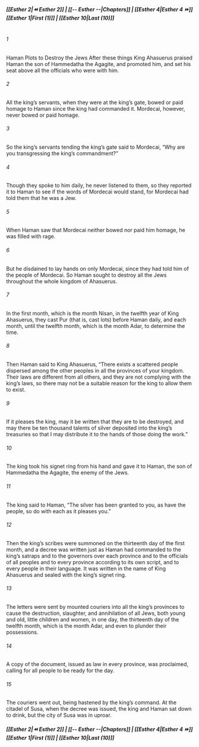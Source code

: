 
##### **[[Esther 2|⏪ Esther 2]] | [[-- Esther --|Chapters]] | [[Esther 4|Esther 4 ⏩]]**<br>**[[Esther 1|First (1)]] | [[Esther 10|Last (10)]]**<br><br>
###### 1
Haman Plots to Destroy the Jews After these things King Ahasuerus praised Haman the son of Hammedatha the Agagite, and promoted him, and set his seat above all the officials who were with him.
###### 2
All the king’s servants, when they were at the king’s gate, bowed or paid homage to Haman since the king had commanded it. Mordecai, however, never bowed or paid homage.
###### 3
So the king’s servants tending the king’s gate said to Mordecai, “Why are you transgressing the king’s commandment?”
###### 4
Though they spoke to him daily, he never listened to them, so they reported it to Haman to see if the words of Mordecai would stand, for Mordecai had told them that he was a Jew.
###### 5
When Haman saw that Mordecai neither bowed nor paid him homage, he was filled with rage.
###### 6
But he disdained to lay hands on only Mordecai, since they had told him of the people of Mordecai. So Haman sought to destroy all the Jews throughout the whole kingdom of Ahasuerus.
###### 7
In the first month, which is the month Nisan, in the twelfth year of King Ahasuerus, they cast Pur (that is, cast lots) before Haman daily, and each month, until the twelfth month, which is the month Adar, to determine the time.
###### 8
Then Haman said to King Ahasuerus, “There exists a scattered people dispersed among the other peoples in all the provinces of your kingdom. Their laws are different from all others, and they are not complying with the king’s laws, so there may not be a suitable reason for the king to allow them to exist.
###### 9
If it pleases the king, may it be written that they are to be destroyed, and may there be ten thousand talents of silver deposited into the king’s treasuries so that I may distribute it to the hands of those doing the work.”
###### 10
The king took his signet ring from his hand and gave it to Haman, the son of Hammedatha the Agagite, the enemy of the Jews.
###### 11
The king said to Haman, “The silver has been granted to you, as have the people, so do with each as it pleases you.”
###### 12
Then the king’s scribes were summoned on the thirteenth day of the first month, and a decree was written just as Haman had commanded to the king’s satraps and to the governors over each province and to the officials of all peoples and to every province according to its own script, and to every people in their language. It was written in the name of King Ahasuerus and sealed with the king’s signet ring.
###### 13
The letters were sent by mounted couriers into all the king’s provinces to cause the destruction, slaughter, and annihilation of all Jews, both young and old, little children and women, in one day, the thirteenth day of the twelfth month, which is the month Adar, and even to plunder their possessions.
###### 14
A copy of the document, issued as law in every province, was proclaimed, calling for all people to be ready for the day.
###### 15
The couriers went out, being hastened by the king’s command. At the citadel of Susa, when the decree was issued, the king and Haman sat down to drink, but the city of Susa was in uproar.
##### **[[Esther 2|⏪ Esther 2]] | [[-- Esther --|Chapters]] | [[Esther 4|Esther 4 ⏩]]**<br>**[[Esther 1|First (1)]] | [[Esther 10|Last (10)]]**
